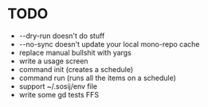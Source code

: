 # TODO

- --dry-run doesn't do stuff
- --no-sync doesn't update your local mono-repo cache
- replace manual bullshit with yargs
- write a usage screen
- command init (creates a schedule)
- command run (runs all the items on a schedule)
- support ~/.sosij/env file
- write some gd tests FFS
